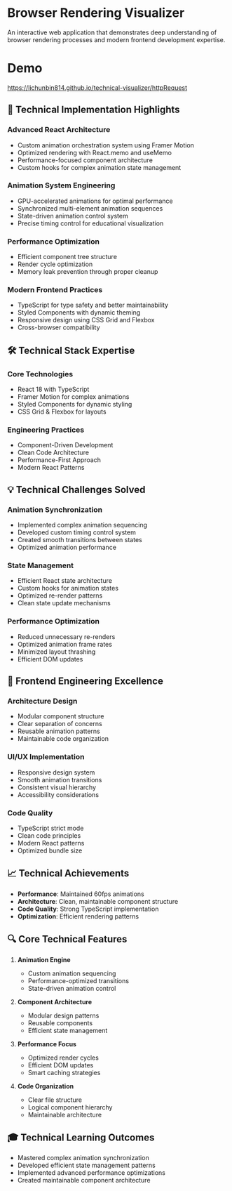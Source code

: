 # Browser Rendering Visualizer

An interactive web application that demonstrates deep understanding of browser rendering processes and modern frontend development expertise.

# Demo

https://lichunbin814.github.io/technical-visualizer/httpRequest

## 🎯 Technical Implementation Highlights

### Advanced React Architecture
- Custom animation orchestration system using Framer Motion
- Optimized rendering with React.memo and useMemo
- Performance-focused component architecture
- Custom hooks for complex animation state management
 
### Animation System Engineering
- GPU-accelerated animations for optimal performance
- Synchronized multi-element animation sequences
- State-driven animation control system
- Precise timing control for educational visualization

### Performance Optimization
- Efficient component tree structure
- Render cycle optimization
- Memory leak prevention through proper cleanup

### Modern Frontend Practices
- TypeScript for type safety and better maintainability
- Styled Components with dynamic theming
- Responsive design using CSS Grid and Flexbox
- Cross-browser compatibility

## 🛠️ Technical Stack Expertise

### Core Technologies
- React 18 with TypeScript
- Framer Motion for complex animations
- Styled Components for dynamic styling
- CSS Grid & Flexbox for layouts

### Engineering Practices
- Component-Driven Development
- Clean Code Architecture
- Performance-First Approach
- Modern React Patterns

## 💡 Technical Challenges Solved

### Animation Synchronization
- Implemented complex animation sequencing
- Developed custom timing control system
- Created smooth transitions between states
- Optimized animation performance

### State Management
- Efficient React state architecture
- Custom hooks for animation states
- Optimized re-render patterns
- Clean state update mechanisms

### Performance Optimization
- Reduced unnecessary re-renders
- Optimized animation frame rates
- Minimized layout thrashing
- Efficient DOM updates

## 🎨 Frontend Engineering Excellence

### Architecture Design
- Modular component structure
- Clear separation of concerns
- Reusable animation patterns
- Maintainable code organization

### UI/UX Implementation
- Responsive design system
- Smooth animation transitions
- Consistent visual hierarchy
- Accessibility considerations

### Code Quality
- TypeScript strict mode
- Clean code principles
- Modern React patterns
- Optimized bundle size

## 📈 Technical Achievements

- **Performance**: Maintained 60fps animations
- **Architecture**: Clean, maintainable component structure
- **Code Quality**: Strong TypeScript implementation
- **Optimization**: Efficient rendering patterns

## 🔍 Core Technical Features

1. **Animation Engine**
   - Custom animation sequencing
   - Performance-optimized transitions
   - State-driven animation control

2. **Component Architecture**
   - Modular design patterns
   - Reusable components
   - Efficient state management

3. **Performance Focus**
   - Optimized render cycles
   - Efficient DOM updates
   - Smart caching strategies

4. **Code Organization**
   - Clear file structure
   - Logical component hierarchy
   - Maintainable architecture

## 🎓 Technical Learning Outcomes

- Mastered complex animation synchronization
- Developed efficient state management patterns
- Implemented advanced performance optimizations
- Created maintainable component architecture
